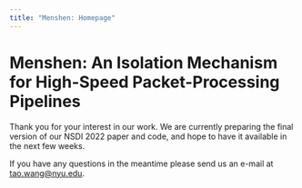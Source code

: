 ```yaml
---
title: "Menshen: Homepage"
---
```


# Menshen: An Isolation Mechanism for High-Speed Packet-Processing Pipelines

Thank you for your interest in our work. We are currently preparing the final
version of our NSDI 2022 paper and code, and hope to have it available in the
next few weeks.

If you have any questions in the meantime please send us an e-mail at
[tao.wang@nyu.edu](tao.wang@nyu.edu).
